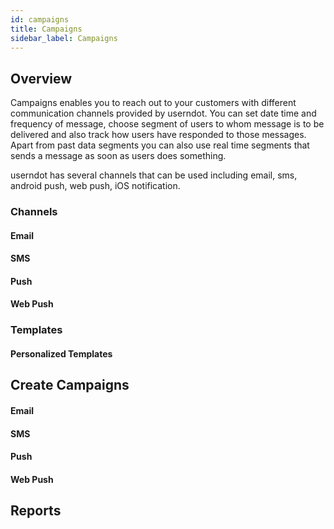 ```yaml
---
id: campaigns
title: Campaigns
sidebar_label: Campaigns
---
```

## Overview
Campaigns enables you to reach out to your customers with different communication channels provided by userndot.
You can set date time and frequency of message, choose segment of users to whom message is to be delivered and also track how users have responded to those messages.
Apart from past data segments you can also use real time segments that sends a message as soon as users does something.

userndot has several channels that can be used including email, sms, android push,
web push, iOS notification. 

### Channels

#### Email
#### SMS
#### Push
#### Web Push

### Templates
#### Personalized Templates

## Create Campaigns
#### Email
#### SMS
#### Push
#### Web Push


## Reports






